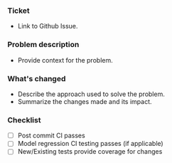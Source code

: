 ### Ticket
- Link to Github Issue.

### Problem description
- Provide context for the problem.

### What's changed
- Describe the approach used to solve the problem.
- Summarize the changes made and its impact.

### Checklist
- [ ] Post commit CI passes
- [ ] Model regression CI testing passes (if applicable)
- [ ] New/Existing tests provide coverage for changes
